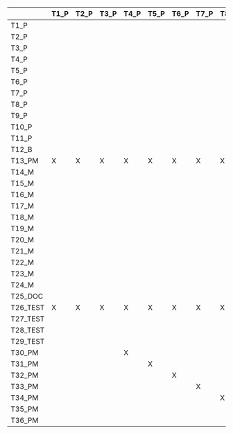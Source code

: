 |        | T1_P   | T2_P   | T3_P   |  T4_P  |  T5_P  |  T6_P   | T7_P   | T8_P   |  T9_P  |  T10_P  |  T11_P   |  T12_B  |  T13_PM  |  T14_M  |  T15_M  |  T16_M  |  T17_M  |  T18_M  |  T19_M  |  T20_M  |  T21_M  |  T22_M  |  T23_M  |  T24_M  |  T25_DOC  |  T26_TEST  |  T27_TEST  |  T28_TEST  |  T29_TEST  |  T30_PM  |  T31_PM  |  T32_PM  |  T33_PM  |  T34_PM  |  T35_PM  |  T36_PM  |      
|--------|---|---|---|---|---|---|---|---|---|---|---|---|---|---|---|---|---|---|---|---|---|---|---|---|---|---|---|---|---|---|---|---|---|---|---|---|      
|T1_P    |   |   |   |   |   |   |   |   |   |   |   |   |   |   |   |   |   |   |   |   |   |   |   |   |   |   |   |   |   |   |   |   |   |   |   |   |      
|T2_P    |   |   |   |   |   |   |   |   |   |   |   |   |   |   |   |   |   |   |   |   |   |   |   |   |   |   |   |   |   |   |   |   |   |   |   |   |      
|T3_P    |   |   |   |   |   |   |   |   |   |   |   |   |   |   |   |   |   |   |   |   |   |   |   |   |   |   |   |   |   |   |   |   |   |   |   |   |      
|T4_P    |   |   |   |   |   |   |   |   |   |   |   |   |   |   |   |   |   |   |   |   |   |   |   |   |   |   |   |   |   |   |   |   |   |   |   |   |      
|T5_P    |   |   |   |   |   |   |   |   |   |   |   |   |   |   |   |   |   |   |   |   |   |   |   |   |   |   |   |   |   |   |   |   |   |   |   |   |      
|T6_P    |   |   |   |   |   |   |   |   |   |   |   |   |   |   |   |   |   |   |   |   |   |   |   |   |   |   |   |   |   |   |   |   |   |   |   |   |      
|T7_P    |   |   |   |   |   |   |   |   |   |   |   |   |   |   |   |   |   |   |   |   |   |   |   |   |   |   |   |   |   |   |   |   |   |   |   |   |      
|T8_P    |   |   |   |   |   |   |   |   |   |   |   |   |   |   |   |   |   |   |   |   |   |   |   |   |   |   |   |   |   |   |   |   |   |   |   |   |      
|T9_P    |   |   |   |   |   |   |   |   |   |   |   |   |   |   |   |   |   |   |   |   |   |   |   |   |   |   |   |   |   |   |   |   |   |   |   |   |   
|T10_P   |   |   |   |   |   |   |   |   |   |   |   |   |   |   |   |   |   |   |   |   |   |   |   |   |   |   |   |   |   |   |   |   |   |   |   |   |      
|T11_P   |   |   |   |   |   |   |   |   |   |   |   |   |   |   |   |   |   |   |   |   |   |   |   |   |   |   |   |   |   |   |   |   |   |   |   |   |      
|T12_B   |   |   |   |   |   |   |   |   |   |   |   |   |   |   |   |   |   |   |   |   |   |   |   |   |   |   |   |   |   |   |   |   |   |   |   |   |      
|T13_PM  | X | X | X | X | X | X | X | X | X | X | X |   |   | X | X | X | X | X | X | X | X | X | X | X |   |   |   |   |   |   |   |   |   |   |   |   |      
|T14_M   |   |   |   |   |   |   |   |   |   |   |   | X |   |   |   |   |   |   |   |   |   |   |   |   |   |   |   |   |   |   |   |   |   |   |   |   |      
|T15_M   |   |   |   |   |   |   |   |   |   |   |   | X |   |   |   |   |   |   |   |   |   |   |   |   |   |   |   |   |   |   |   |   |   |   |   |   |      
|T16_M   |   |   |   |   |   |   |   |   |   |   |   | X |   |   |   |   |   |   |   |   |   |   |   |   |   |   |   |   |   |   |   |   |   |   |   |   |      
|T17_M   |   |   |   |   |   |   |   |   |   |   |   | X |   |   |   |   |   |   |   |   |   |   |   |   |   |   |   |   |   |   |   |   |   |   |   |   |      
|T18_M   |   |   |   |   |   |   |   |   |   |   |   | X |   |   |   |   |   |   |   |   |   |   |   |   |   |   |   |   |   |   |   |   |   |   |   |   |      
|T19_M   |   |   |   |   |   |   |   |   |   |   |   | X |   |   |   |   |   |   |   |   |   |   |   |   |   |   |   |   |   |   |   |   |   |   |   |   |      
|T20_M   |   |   |   |   |   |   |   |   |   |   |   | X |   |   |   |   |   |   |   |   |   |   |   |   |   |   |   |   |   |   |   |   |   |   |   |   |      
|T21_M   |   |   |   |   |   |   |   |   |   |   |   | X |   |   |   |   |   |   |   |   |   |   |   |   |   |   |   |   |   |   |   |   |   |   |   |   |      
|T22_M   |   |   |   |   |   |   |   |   |   |   |   | X |   |   |   |   |   |   |   |   |   |   |   |   |   |   |   |   |   |   |   |   |   |   |   |   |      
|T23_M   |   |   |   |   |   |   |   |   |   |   |   | X |   |   |   |   |   |   |   |   |   |   |   |   |   |   |   |   |   |   |   |   |   |   |   |   |      
|T24_M   |   |   |   |   |   |   |   |   |   |   |   | X |   |   |   |   |   |   |   |   |   |   |   |   |   |   |   |   |   |   |   |   |   |   |   |   |      
|T25_DOC |   |   |   |   |   |   |   |   |   |   |   |   |   | X | X | X | X | X | X | X | X | X | X | X |   |   |   |   |   |   |   |   |   |   |   |   |      
|T26_TEST| X | X | X | X | X | X | X | X | X | X | X |   |   | X | X | X | X | X | X | X | X | X | X | X |   |   |   |   |   |   |   |   |   |   |   |   |      
|T27_TEST|   |   |   |   |   |   |   |   |   |   |   |   |   | X |   |   |   |   | X | X | X |   |   |   |   |   |   |   |   |   |   |   |   |   |   |   |      
|T28_TEST|   |   |   |   |   |   |   |   |   |   |   |   |   |   |   |   |   |   |   |   |   | X | X | X |   |   |   |   |   |   |   |   |   |   |   |   |      
|T29_TEST|   |   |   |   |   |   |   |   |   |   |   |   |   |   | X | X | X | X |   |   |   |   |   |   |   |   |   |   |   |   |   |   |   |   |   |   |      
|T30_PM  |   |   |   | X |   |   |   |   |   |   |   |   |   |   | X |   |   |   |   |   |   |   |   |   |   |   |   |   |   |   |   |   |   |   |   |   |      
|T31_PM  |   |   |   |   | X |   |   |   |   |   |   |   |   |   |   |   |   |   |   |   |   | X |   |   |   |   |   |   |   |   |   |   |   |   |   |   |      
|T32_PM  |   |   |   |   |   | X |   |   |   |   |   |   |   |   |   |   |   |   |   |   |   |   |   | X |   |   |   |   |   |   |   |   |   |   |   |   |      
|T33_PM  |   |   |   |   |   |   | X |   |   |   |   |   |   |   |   |   |   |   | X |   |   |   |   |   |   |   |   |   |   |   |   |   |   |   |   |   |      
|T34_PM  |   |   |   |   |   |   |   | X |   |   |   |   |   |   |   |   |   |   |   |   | X |   |   |   |   |   |   |   |   |   |   |   |   |   |   |   |     
|T35_PM  |   |   |   |   |   |   |   |   | X |   |   |   |   |   |   | X |   | X |   |   |   |   |   |   |   |   |   |   |   |   |   |   |   |   |   |   |      
|T36_PM  |   |   |   |   |   |   |   |   |   | X |   |   |   |   |   |   |   |   |   |   |   |   |   |   |   |   |   |   |   |   |   |   |   |   |   |   |          
